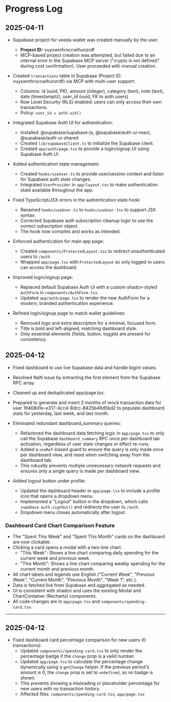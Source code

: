 # Progress Log

## 2025-04-11

- Supabase project for veeda-wallet was created manually by the user.
  - **Project ID:** vuyswmhrxccwlhunzrdf
  - MCP-based project creation was attempted, but failed due to an internal error in the Supabase MCP server ("crypto is not defined" during cost confirmation). User proceeded with manual creation.

- Created `transactions` table in Supabase (Project ID: vuyswmhrxccwlhunzrdf) via MCP with multi-user support:
  - Columns: id (uuid, PK), amount (integer), category (text), note (text), date (timestamptz), user_id (uuid, FK to auth.users)
  - Row Level Security (RLS) enabled: users can only access their own transactions.
  - Policy: `user_id = auth.uid()`

- Integrated Supabase Auth UI for authentication:
  - Installed: @supabase/supabase-js, @supabase/auth-ui-react, @supabase/auth-ui-shared
  - Created `lib/supabaseClient.ts` to initialize the Supabase client.
  - Created `app/auth/page.tsx` to provide a login/signup UI using Supabase Auth UI.

- Added authentication state management:
  - Created `hooks/useUser.ts` to provide user/session context and listen for Supabase auth state changes.
  - Integrated `UserProvider` in `app/layout.tsx` to make authentication state available throughout the app.

- Fixed TypeScript/JSX errors in the authentication state hook:
  - Renamed `hooks/useUser.ts` to `hooks/useUser.tsx` to support JSX syntax.
  - Corrected Supabase auth subscription cleanup logic to use the correct subscription object.
  - The hook now compiles and works as intended.

- Enforced authentication for main app page:
  - Created `components/ProtectedLayout.tsx` to redirect unauthenticated users to `/auth`.
  - Wrapped `app/page.tsx` with `ProtectedLayout` so only logged-in users can access the dashboard.

- Improved login/signup page:
  - Replaced default Supabase Auth UI with a custom shadcn-styled `AuthForm` in `components/AuthForm.tsx`.
  - Updated `app/auth/page.tsx` to render the new AuthForm for a modern, branded authentication experience.

- Refined login/signup page to match wallet guidelines:
  - Removed logo and extra description for a minimal, focused form.
  - Title is bold and left-aligned, matching dashboard style.
  - Only essential elements (fields, button, toggle) are present for consistency.

## 2025-04-12

- Fixed dashboard to use live Supabase data and handle bigint values.
- Resolved NaN issue by extracting the first element from the Supabase RPC array.
- Cleaned up and deduplicated app/page.tsx.
- Prepared to generate and insert 2 months of mock transaction data for user 19408d1e-e317-4cc4-8dcc-8425b46d5bd2 to populate dashboard stats for yesterday, last week, and last month.

- Eliminated redundant dashboard_summary queries:
  - Refactored the dashboard data fetching logic in `app/page.tsx` to only call the Supabase `dashboard_summary` RPC once per dashboard tab activation, regardless of user state changes or effect re-runs.
  - Added a `useRef`-based guard to ensure the query is only made once per dashboard view, and reset when switching away from the dashboard tab.
  - This robustly prevents multiple unnecessary network requests and ensures only a single query is made per dashboard view.

- Added logout button under profile:
  - Updated the dashboard header in `app/page.tsx` to include a profile icon that opens a dropdown menu.
  - Implemented a "Logout" button in the dropdown, which calls `supabase.auth.signOut()` and redirects the user to `/auth`.
  - Dropdown menu closes automatically after logout.

### Dashboard Card Chart Comparison Feature

- The "Spent This Week" and "Spent This Month" cards on the dashboard are now clickable.
- Clicking a card opens a modal with a two-line chart:
  - "This Week": Shows a line chart comparing daily spending for the current week and previous week.
  - "This Month": Shows a line chart comparing weekly spending for the current month and previous month.
- All chart labels and legends use English ("Current Week", "Previous Week", "Current Month", "Previous Month", "Week 1", etc.).
- Data is fetched live from Supabase and aggregated as needed.
- UI is consistent with shadcn and uses the existing Modal and ChartContainer (Recharts) components.
- All code changes are in `app/page.tsx` and `components/spending-card.tsx`.

---

## 2025-04-12

- Fixed dashboard card percentage comparison for new users (0 transactions):
  - Updated `components/spending-card.tsx` to only render the percentage badge if the `change` prop is a valid number.
  - Updated `app/page.tsx` to calculate the percentage change dynamically using a `getChange` helper. If the previous period's amount is 0, the `change` prop is set to `undefined`, so no badge is shown.
  - This prevents showing a misleading or placeholder percentage for new users with no transaction history.
  - Affected files: `components/spending-card.tsx`, `app/page.tsx`
